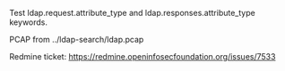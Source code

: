 Test ldap.request.attribute_type and ldap.responses.attribute_type keywords.

PCAP from ../ldap-search/ldap.pcap

Redmine ticket: https://redmine.openinfosecfoundation.org/issues/7533